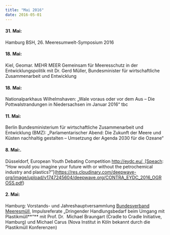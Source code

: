 ```yaml
---
title: "Mai 2016"
date: 2016-05-01
---
```


#### **31\. Mai:**

Hamburg BSH, 26. Meeresumwelt-Symposium 2016

#### **18\. Mai:**

Kiel, Geomar. MEHR MEER Gemeinsam für Meeresschutz in der Entwicklungspolitik mit Dr. Gerd Müller, Bundesminister für wirtschaftliche Zusammenarbeit und Entwicklung

#### **18\. Mai:**

Nationalparkhaus Wilhelmshaven: „Wale voraus oder vor dem Aus – Die Pottwalstrandungen in Niedersachsen im Januar 2016“ tbc

#### **11\. Mai:**

Berlin Bundesministerium für wirtschaftliche Zusammenarbeit und Entwicklung (BMZ): „Parlamentarischer Abend: Die Zukunft der Meere und Küsten nachhaltig gestalten – Umsetzung der Agenda 2030 für die Ozeane“

#### **8\. Mai:**.

Düsseldorf, European Youth Debating Competition http://eydc.eu/, [Speach: “How would you imagine your future with or without the petrochemical industry and plastics?”](https://res.cloudinary.com/deepwave-org/image/upload/v1747245604/deepwave.org/CONTRA_EYDC_2016_OGROSS.pdf) 

#### **2\. Mai:**

Hamburg: Vorstands- und Jahreshauptversammlung [Bundesverband Meeresmüll](http://bundesverband-meeresmuell.de/), Impulsreferate „Dringender Handlungsbedarf beim Umgang mit Plastikmüll**“** mit Prof. Dr.  Michael Braungart (Cradle to Cradle Initiative, Hamburg) und Michael Carus (Nova Institut in Köln bekannt durch die Plastikmüll Konferenzen)

